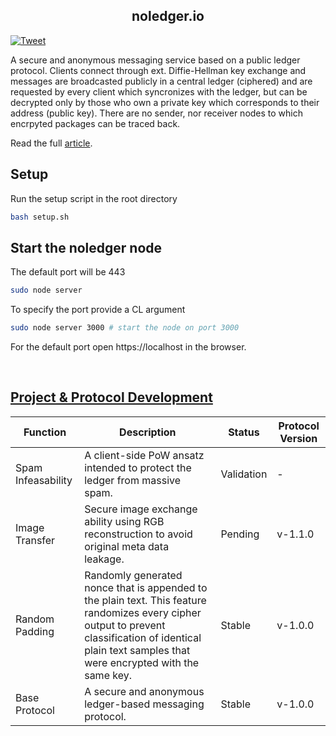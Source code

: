 <h2 align=center><strong><a ref="noledger.io">noledger.io</a></strong></h2> 

[![Tweet](https://img.shields.io/twitter/url/http/shields.io.svg?style=social)](https://twitter.com/intent/tweet?text=A%20secure%20and%20anonymous%20messaging%20service%20based%20on%20a%20public%20ledger%20protocol.&url=https://github.com/B0-B/noledger.io&hashtags=noledger,secure,ledger,messenger)

A secure and anonymous messaging service based on a public ledger protocol. Clients connect through ext. Diffie-Hellman key exchange and messages are broadcasted publicly in a central ledger (ciphered) and are requested by every client which syncronizes with the ledger, but can be decrypted only by those who own a private key which corresponds to their address (public key). There are no sender, nor receiver nodes to which encrpyted packages can be traced back. 

Read the full [article](https://github.com/B0-B/noledger/blob/main/docs/core/paper.md).


## Setup
Run the setup script in the root directory
```bash
bash setup.sh
```

## Start the noledger node
The default port will be 443
```bash
sudo node server
```

To specify the port provide a CL argument
```bash
sudo node server 3000 # start the node on port 3000
```

For the default port open https://localhost in the browser.

<br>

## [Project & Protocol Development](https://github.com/B0-B/noledger/blob/main/docs/development/development.md)
| Function | Description | Status | Protocol Version | 
|---|---|---|---|
| Spam Infeasability | A client-side PoW ansatz intended to protect the ledger from massive spam. | Validation | - |
| Image Transfer | Secure image exchange ability using RGB reconstruction to avoid original meta data leakage. | Pending | v-1.1.0 |
| Random Padding | Randomly generated nonce that is appended to the plain text. This feature randomizes every cipher output to prevent classification of identical plain text samples that were encrypted with the same key. | Stable | v-1.0.0 | 
| Base Protocol | A secure and anonymous ledger-based messaging protocol.  | Stable | v-1.0.0 |

